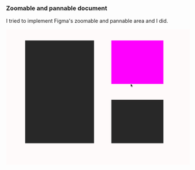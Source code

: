 ### Zoomable and pannable document

I tried to implement Figma's zoomable and pannable area and I did.

![Two rectangles](https://github.com/fatih-erikli/dark-rectangles/raw/main/zoomable.gif)
